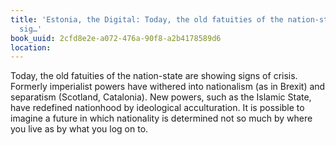 ```yaml
---
title: 'Estonia, the Digital: Today, the old fatuities of the nation-state are showing
  sig…'
book_uuid: 2cfd8e2e-a072-476a-90f8-a2b4178589d6
location: 
---
```


Today, the old fatuities of the nation-state are showing signs of crisis.
Formerly imperialist powers have withered into nationalism (as in Brexit)
and separatism (Scotland, Catalonia). New powers, such as the Islamic
State, have redefined nationhood by ideological acculturation. It is
possible to imagine a future in which nationality is determined not so much
by where you live as by what you log on to.